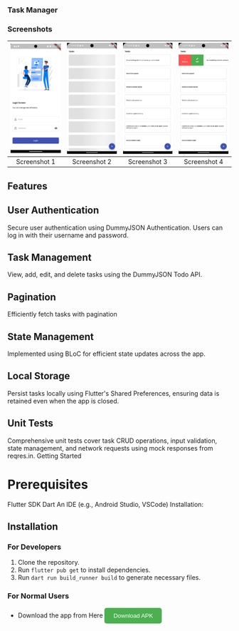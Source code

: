 ### Task Manager  
### Screenshots

| ![Screenshot 1](assets/screenshots/screen0.png) | ![Screenshot 2](assets/screenshots/screen2.png) | ![Screenshot 3](assets/screenshots/screen1.png) | ![Screenshot 4](assets/screenshots/screen3.png) |
|:--:|:--:|:--:|:--:|
| Screenshot 1 | Screenshot 2 | Screenshot 3 | Screenshot 4 |


## Features
## User Authentication
Secure user authentication using DummyJSON Authentication.
Users can log in with their username and password.
## Task Management
View, add, edit, and delete tasks using the DummyJSON Todo API.
## Pagination
Efficiently fetch tasks with pagination
## State Management
Implemented using BLoC for efficient state updates across the app.
## Local Storage
Persist tasks locally using Flutter's Shared Preferences, ensuring data is retained even when the app is closed.
## Unit Tests
Comprehensive unit tests cover task CRUD operations, input validation, state management, and network requests using mock responses from reqres.in.
Getting Started
# Prerequisites
Flutter SDK
Dart
An IDE (e.g., Android Studio, VSCode)
Installation:
## Installation

### For Developers

1. Clone the repository.
2. Run `flutter pub get` to install dependencies.
3. Run `dart run build_runner build` to generate necessary files.
### For Normal Users

- Download the app from Here <a href="https://www.upload-apk.com/xi3i21Yuer8HnX6" style="text-decoration:none;">
    <button style="background-color:#4CAF50; color:white; padding:10px 20px; border:none; border-radius:5px; cursor:pointer;">
        Download APK
    </button>
</a>

